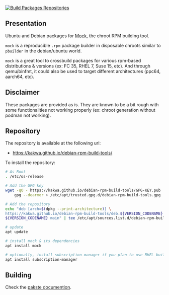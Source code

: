 [![Build Packages Repositories](https://github.com/kakwa/debian-rpm-build-tools/actions/workflows/repos.yml/badge.svg)](https://github.com/kakwa/debian-rpm-build-tools/actions/workflows/repos.yml)

Presentation
------------

Ubuntu and Debian packages for [Mock](https://rpm-software-management.github.io/mock/), the chroot RPM building tool.

`mock` is a reproducible `.rpm` package builder in disposable chroots similar to `pbuilder` in the debian/ubuntu world.

`mock` is a great tool to crossbuild packages for various rpm-based distributions & versions (ex: FC 35, RHEL 7, Suse 15, etc). And through qemu/binfmt, it could also be used to target different architectures (ppc64, aarch64, etc).

Disclaimer
----------

These packages are provided as is. They are known to be a bit rough with some functionalities not working properly (ex: chroot generation without podman not working).

Repository
----------

The repository is available at the following url:
* https://kakwa.github.io/debian-rpm-build-tools/

To install the repository:

```bash
# As Root
. /etc/os-release

# Add the GPG key
wget -qO - https://kakwa.github.io/debian-rpm-build-tools/GPG-KEY.pub | \
    gpg --dearmor > /etc/apt/trusted.gpg.d/debian-rpm-build-tools.gpg

# Add the repository
echo "deb [arch=$(dpkg --print-architecture)] \
https://kakwa.github.io/debian-rpm-build-tools/deb.${VERSION_CODENAME}.$(dpkg --print-architecture)/ \
${VERSION_CODENAME} main" | tee /etc/apt/sources.list.d/debian-rpm-build-tools.list

# update
apt update
```

```bash
# install mock & its dependencies
apt install mock

# optionally, install subscription-manager if you plan to use RHEL build chroots
apt install subscription-manager
```

Building
--------

Check the [pakste documention](https://kakwa.github.io/pakste/).
